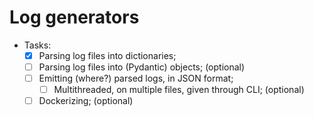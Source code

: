 # Log generators

- Tasks:
  - [x] Parsing log files into dictionaries;
  - [ ] Parsing log files into (Pydantic) objects; (optional)
  - [ ] Emitting (where?) parsed logs, in JSON format;
    - [ ] Multithreaded, on multiple files, given through CLI; (optional)
  - [ ] Dockerizing; (optional)
